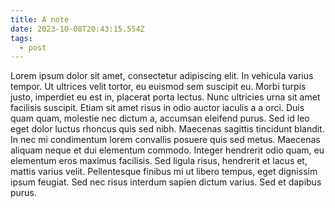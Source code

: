 ```yaml
---
title: A note
date: 2023-10-08T20:43:15.554Z
tags:
  - post
---
```

Lorem ipsum dolor sit amet, consectetur adipiscing elit. In vehicula varius tempor. Ut ultrices velit tortor, eu euismod sem suscipit eu. Morbi turpis justo, imperdiet eu est in, placerat porta lectus. Nunc ultricies urna sit amet facilisis suscipit. Etiam sit amet risus in odio auctor iaculis a a orci. Duis quam quam, molestie nec dictum a, accumsan eleifend purus. Sed id leo eget dolor luctus rhoncus quis sed nibh. Maecenas sagittis tincidunt blandit. In nec mi condimentum lorem convallis posuere quis sed metus. Maecenas aliquam neque et dui elementum commodo. Integer hendrerit odio quam, eu elementum eros maximus facilisis. Sed ligula risus, hendrerit et lacus et, mattis varius velit. Pellentesque finibus mi ut libero tempus, eget dignissim ipsum feugiat. Sed nec risus interdum sapien dictum varius. Sed et dapibus purus.